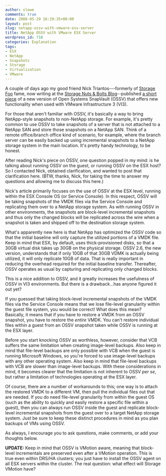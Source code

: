 ```yaml
---
author: slowe
comments: true
date: 2008-05-29 16:29:35+00:00
layout: post
slug: netapp-ossv-with-vmware-esx-server
title: NetApp OSSV with VMware ESX Server
wordpress_id: 718
categories: Explanation
tags:
- ESX
- NetApp
- Snapshots
- Storage
- Virtualization
- VMware
---
```


A couple of days ago my good friend Nick Triantos---formerly of [Storage Foo](http://storagefoo.blogspot.com/) fame, now writing at the [Storage Nuts & Bolts Blog](http://blogs.netapp.com/storage_nuts_n_bolts/)--published [a short piece](http://blogs.netapp.com/storage_nuts_n_bolts/2008/05/open-systems-sn.html) of a new version of Open Systems SnapVault (OSSV) that offers new functionality when used with VMware Infrastructure 3 (VI3).

For those that aren't familiar with OSSV, it's basically a way to bring NetApp-style snapshots to non-NetApp storage. For example, it's pretty common to use OSSV to take snapshots of a server that is not attached to a NetApp SAN and store those snapshots on a NetApp SAN. Think of a remote office/branch office kind of scenario, for example, where the branch server can be easily backed up using incremental snapshots to a NetApp storage system in the main location. It's pretty handy technology, to be honest.

After reading Nick's piece on OSSV, one question popped in my mind: is he talking about running OSSV on the guest, or running OSSV on the ESX host? So I contacted Nick, obtained clarification, and wanted to post that clarification here. (BTW, thanks, Nick, for taking the time to answer my questions and allowing me to discuss this here.)

Nick's article primarily focuses on the use of OSSV at the ESX level, running within the ESX Console OS (or Service Console). In this respect, OSSV will be taking snapshots of the VMDK files via the Service Console and replicating them over to a NetApp storage system. As with running OSSV in other environments, the snapshots are block-level incremental snapshots and thus only the changed blocks will be replicated across the wire when a snapshot is taken and shipped off to the destination storage system.

What's apparently new here is that NetApp has optimized the OSSV code so that the initial baseline will only capture the utilized portions of a VMDK file. Keep in mind that ESX, by default, uses thick-provisioned disks, so that a 30GB virtual disk takes up 30GB on the physical storage. OSSV 2.6, the new version, understands that if only 10GB of that 30GB VDMK is actually being utilized, it will only replicate 10GB of data. That is really important in reducing the overhead required for the initial baseline transfer. Thereafter, OSSV operates as usual by capturing and replicating only changed blocks.

This is a nice addition to OSSV, and it greatly increases the usefulness of OSSV in VI3 environments. But there is a drawback...has anyone figured it out yet?

If you guessed that taking block-level incremental snapshots of the VMDK files via the Service Console means that we lose file-level granularity within the guest file system, you would be correct! What does this mean? Basically, it means that if you have to restore a VMDK from an OSSV snapshot, you have to restore the _entire_ VMDK. You can't restore individual files within a guest from an OSSV snapshot taken while OSSV is running at the ESX layer.

Before you start knocking OSSV as worthless, however, consider that VCB suffers the same limitation when creating image-level backups. Also keep in mind that file-level backups are only possible with VCB when the guest is running Microsoft Windows, so you're forced to use image-level backups with any other operating system. Also keep in mind that file-level backups with VCB are slower than image-level backups. With these considerations in mind, it becomes clearer that the limitation is not inherent to OSSV _per se_, but rather a limitation of technologies operating at the ESX layer.

Of course, there are a number of workarounds to this; one way is to attach the restored VMDK to a different VM, then pull the individual files out that are needed. If you do need file-level granularity from within the guest OS (such as the ability to quickly and easily restore a specific file within a guest), then you can always run OSSV inside the guest and replicate block-level incremental snapshots from the guest over to a target NetApp storage system. Just be sure to keep these distinct procedures in mind as you plan backups of VMs using OSSV.

As always, I encourage you to ask questions, make comments, or add your thoughts below.

**UPDATE:** Keep in mind that OSSV is VMotion aware, meaning that block-level incrementals are preserved even after a VMotion operation. This is true even within DRS/HA clusters; you just have to install the OSSV agent on all ESX servers within the cluster. The real question: what effect will Storage VMotion have?

